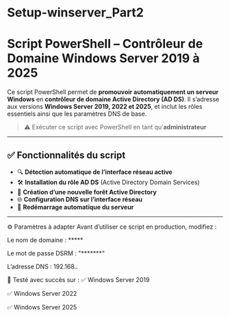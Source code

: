 # Setup-winserver_Part2

# Script PowerShell – Contrôleur de Domaine Windows Server 2019 à 2025

Ce script PowerShell permet de **promouvoir automatiquement un serveur Windows** en **contrôleur de domaine Active Directory (AD DS)**. Il s’adresse aux versions **Windows Server 2019, 2022 et 2025**, et inclut les rôles essentiels ainsi que les paramètres DNS de base.

> ⚠️ Exécuter ce script avec PowerShell en tant qu’**administrateur**

---

## ✅ Fonctionnalités du script

- 🔍 **Détection automatique de l’interface réseau active**
- 🛠️ **Installation du rôle AD DS** (Active Directory Domain Services)
- 🌱 **Création d’une nouvelle forêt Active Directory**
- 🌐 **Configuration DNS sur l’interface réseau**
- 🔁 **Redémarrage automatique du serveur**

---

⚙️ Paramètres à adapter
Avant d’utiliser ce script en production, modifiez :

Le nom de domaine : *****

Le mot de passe DSRM : "*******"

L’adresse DNS : 192.168.***.***

🧪 Testé avec succès sur :
✅ Windows Server 2019

✅ Windows Server 2022

✅ Windows Server 2025 
